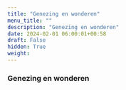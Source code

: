 ```yaml
---
title: "Genezing en wonderen"
menu_title: ""
description: "Genezing en wonderen"
date: 2024-02-01 06:00:01+00:58
draft: False
hidden: True
weight:
---
```

### Genezing en wonderen


